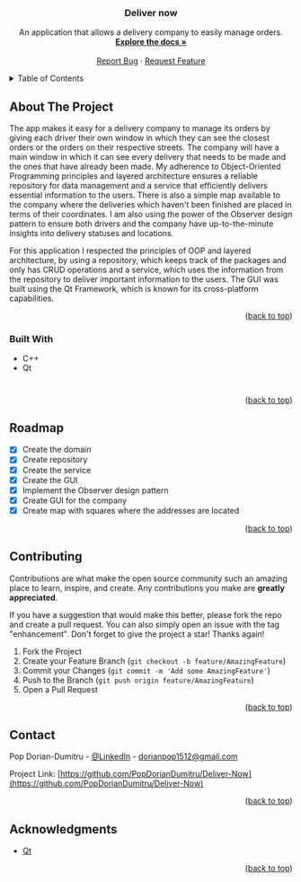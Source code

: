 <!-- Improved compatibility of back to top link: See: https://github.com/othneildrew/Best-README-Template/pull/73 -->

<a name="readme-top"></a>

<!--
*** Thanks for checking out the Best-README-Template. If you have a suggestion
*** that would make this better, please fork the repo and create a pull request
*** or simply open an issue with the tag "enhancement".
*** Don't forget to give the project a star!
*** Thanks again! Now go create something AMAZING! :D
-->

<!-- PROJECT SHIELDS -->
<!--
*** I'm using markdown "reference style" links for readability.
*** Reference links are enclosed in brackets [ ] instead of parentheses ( ).
*** See the bottom of this document for the declaration of the reference variables
*** for contributors-url, forks-url, etc. This is an optional, concise syntax you may use.
*** https://www.markdownguide.org/basic-syntax/#reference-style-links
-->

<!-- PROJECT LOGO -->
<br />
<div align="center">

  <h3 align="center">Deliver now</h3>

  <p align="center">
    An application that allows a delivery company to easily manage orders.
    <br />
    <a href="https://github.com/PopDorianDumitru/Deliver-Now"><strong>Explore the docs »</strong></a>
    <br />
    <br />
    <a href="https://github.com/PopDorianDumitru/Deliver-Now/issues">Report Bug</a>
    ·
    <a href="https://github.com/PopDorianDumitru/Deliver-Now/issues">Request Feature</a>
  </p>
</div>

<!-- TABLE OF CONTENTS -->
<details>
  <summary>Table of Contents</summary>
  <ol>
    <li>
      <a href="#about-the-project">About The Project</a>
      <ul>
        <li><a href="#built-with">Built With</a></li>
      </ul>
    </li>
    
    <li><a href="#roadmap">Roadmap</a></li>
    <li><a href="#contributing">Contributing</a></li>
    <li><a href="#contact">Contact</a></li>
    <li><a href="#acknowledgments">Acknowledgments</a></li>
  </ol>
</details>

<!-- ABOUT THE PROJECT -->

## About The Project

The app makes it easy for a delivery company to manage its orders by giving each driver their own window in which they can see the closest orders or the orders on their respective streets. The company will have a main window in which it can see every delivery that needs to be made and the ones that have already been made. My adherence to Object-Oriented Programming principles and layered architecture ensures a reliable repository for data management and a service that efficiently delivers essential information to the users. There is also a simple map available to the company where the deliveries which haven't been finished are placed in terms of their coordinates. I am also using the power of the Observer design pattern to ensure both drivers and the company have up-to-the-minute insights into delivery statuses and locations.


For this application I respected the principles of OOP and layered architecture, by using a repository, which keeps track of the packages and only has CRUD operations and a service, which uses the information from the repository to deliver important information to the users. The GUI was built using the Qt Framework, which is known for its cross-platform capabilities.


<p align="right">(<a href="#readme-top">back to top</a>)</p>

### Built With

- C++
- Qt

#

<p align="right">(<a href="#readme-top">back to top</a>)</p>


<!-- USAGE EXAMPLES -->

## Roadmap

- [x] Create the domain
- [x] Create repository
- [x] Create the service
- [x] Create the GUI
- [x] Implement the Observer design pattern
- [x] Create GUI for the company
- [x] Create map with squares where the addresses are located

<p align="right">(<a href="#readme-top">back to top</a>)</p>

<!-- CONTRIBUTING -->

## Contributing

Contributions are what make the open source community such an amazing place to learn, inspire, and create. Any contributions you make are **greatly appreciated**.

If you have a suggestion that would make this better, please fork the repo and create a pull request. You can also simply open an issue with the tag "enhancement".
Don't forget to give the project a star! Thanks again!

1. Fork the Project
2. Create your Feature Branch (`git checkout -b feature/AmazingFeature`)
3. Commit your Changes (`git commit -m 'Add some AmazingFeature'`)
4. Push to the Branch (`git push origin feature/AmazingFeature`)
5. Open a Pull Request

<p align="right">(<a href="#readme-top">back to top</a>)</p>

<!-- CONTACT -->

## Contact

Pop Dorian-Dumitru - [@LinkedIn](https://www.linkedin.com/in/pop-dorian-738290256/) - dorianpop1512@gmail.com

Project Link: [https://github.com/PopDorianDumitru/Deliver-Now](https://github.com/PopDorianDumitru/Deliver-Now)

<p align="right">(<a href="#readme-top">back to top</a>)</p>

<!-- ACKNOWLEDGMENTS -->

## Acknowledgments

- [Qt]([https://nodejs.org/enm](https://www.qt.io/))
<p align="right">(<a href="#readme-top">back to top</a>)</p>

<!-- MARKDOWN LINKS & IMAGES -->
<!-- https://www.markdownguide.org/basic-syntax/#reference-style-links -->

[MongoDB.com]: https://www.mongodb.com/
[Node.com]: https://nodejs.org/en
[Flutter.com]: https://flutter.dev/
[contributors-shield]: https://img.shields.io/github/contributors/othneildrew/Best-README-Template.svg?style=for-the-badge
[contributors-url]: https://github.com/othneildrew/Best-README-Template/graphs/contributors
[forks-shield]: https://img.shields.io/github/forks/othneildrew/Best-README-Template.svg?style=for-the-badge
[forks-url]: https://github.com/othneildrew/Best-README-Template/network/members
[stars-shield]: https://img.shields.io/github/stars/othneildrew/Best-README-Template.svg?style=for-the-badge
[stars-url]: https://github.com/othneildrew/Best-README-Template/stargazers
[issues-shield]: https://img.shields.io/github/issues/othneildrew/Best-README-Template.svg?style=for-the-badge
[issues-url]: https://github.com/othneildrew/Best-README-Template/issues
[license-shield]: https://img.shields.io/github/license/othneildrew/Best-README-Template.svg?style=for-the-badge
[license-url]: https://github.com/othneildrew/Best-README-Template/blob/master/LICENSE.txt
[linkedin-shield]: https://img.shields.io/badge/-LinkedIn-black.svg?style=for-the-badge&logo=linkedin&colorB=555
[linkedin-url]: https://linkedin.com/in/othneildrew
[product-screenshot]: images/screenshot.png
[Next.js]: https://img.shields.io/badge/next.js-000000?style=for-the-badge&logo=nextdotjs&logoColor=white
[Next-url]: https://nextjs.org/
[React.js]: https://img.shields.io/badge/React-20232A?style=for-the-badge&logo=react&logoColor=61DAFB
[React-url]: https://reactjs.org/
[Vue.js]: https://img.shields.io/badge/Vue.js-35495E?style=for-the-badge&logo=vuedotjs&logoColor=4FC08D
[Vue-url]: https://vuejs.org/
[Angular.io]: https://img.shields.io/badge/Angular-DD0031?style=for-the-badge&logo=angular&logoColor=white
[Angular-url]: https://angular.io/
[Svelte.dev]: https://img.shields.io/badge/Svelte-4A4A55?style=for-the-badge&logo=svelte&logoColor=FF3E00
[Svelte-url]: https://svelte.dev/
[Laravel.com]: https://img.shields.io/badge/Laravel-FF2D20?style=for-the-badge&logo=laravel&logoColor=white
[Laravel-url]: https://laravel.com
[Bootstrap.com]: https://img.shields.io/badge/Bootstrap-563D7C?style=for-the-badge&logo=bootstrap&logoColor=white
[Bootstrap-url]: https://getbootstrap.com
[JQuery.com]: https://img.shields.io/badge/jQuery-0769AD?style=for-the-badge&logo=jquery&logoColor=white
[JQuery-url]: https://jquery.com
